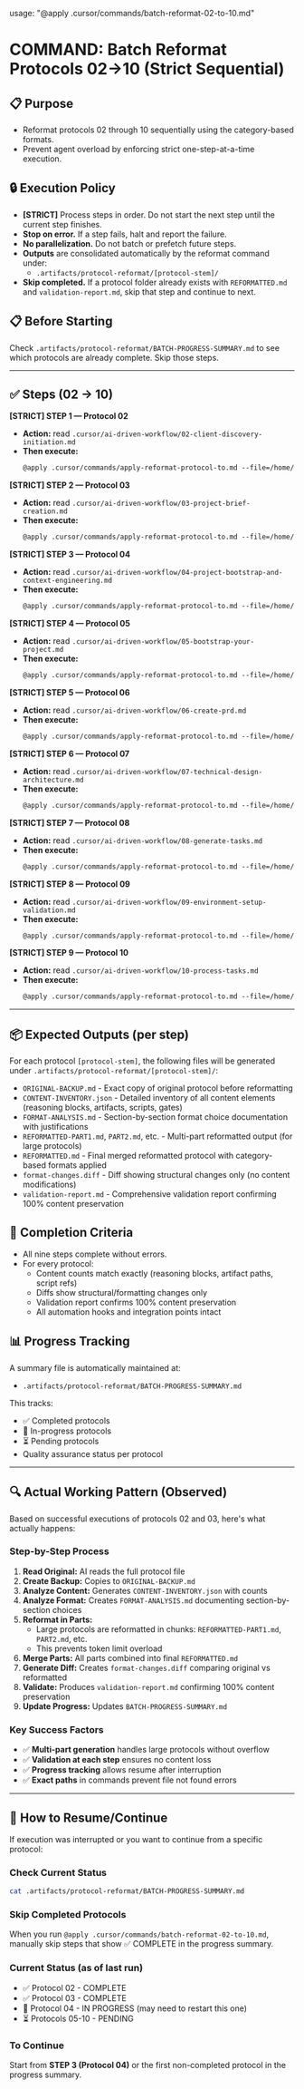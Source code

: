 usage: "@apply .cursor/commands/batch-reformat-02-to-10.md"

# COMMAND: Batch Reformat Protocols 02→10 (Strict Sequential)

## 📋 Purpose
- Reformat protocols 02 through 10 sequentially using the category-based formats.
- Prevent agent overload by enforcing strict one-step-at-a-time execution.

## 🔒 Execution Policy
- **[STRICT]** Process steps in order. Do not start the next step until the current step finishes.
- **Stop on error.** If a step fails, halt and report the failure.
- **No parallelization.** Do not batch or prefetch future steps.
- **Outputs** are consolidated automatically by the reformat command under:
  - `.artifacts/protocol-reformat/[protocol-stem]/`
- **Skip completed.** If a protocol folder already exists with `REFORMATTED.md` and `validation-report.md`, skip that step and continue to next.

## 📋 Before Starting
Check `.artifacts/protocol-reformat/BATCH-PROGRESS-SUMMARY.md` to see which protocols are already complete. Skip those steps.

---

## ✅ Steps (02 → 10)

**[STRICT] STEP 1 — Protocol 02**
- **Action:** read `.cursor/ai-driven-workflow/02-client-discovery-initiation.md`
- **Then execute:**
  ```markdown
  @apply .cursor/commands/apply-reformat-protocol-to.md --file=/home/haymayndz/AI-DRIVEN-TEMPLATE-TESTING/.cursor/ai-driven-workflow/02-client-discovery-initiation.md
  ```

**[STRICT] STEP 2 — Protocol 03**
- **Action:** read `.cursor/ai-driven-workflow/03-project-brief-creation.md`
- **Then execute:**
  ```markdown
  @apply .cursor/commands/apply-reformat-protocol-to.md --file=/home/haymayndz/AI-DRIVEN-TEMPLATE-TESTING/.cursor/ai-driven-workflow/03-project-brief-creation.md
  ```

**[STRICT] STEP 3 — Protocol 04**
- **Action:** read `.cursor/ai-driven-workflow/04-project-bootstrap-and-context-engineering.md`
- **Then execute:**
  ```markdown
  @apply .cursor/commands/apply-reformat-protocol-to.md --file=/home/haymayndz/AI-DRIVEN-TEMPLATE-TESTING/.cursor/ai-driven-workflow/04-project-bootstrap-and-context-engineering.md
  ```

**[STRICT] STEP 4 — Protocol 05**
- **Action:** read `.cursor/ai-driven-workflow/05-bootstrap-your-project.md`
- **Then execute:**
  ```markdown
  @apply .cursor/commands/apply-reformat-protocol-to.md --file=/home/haymayndz/AI-DRIVEN-TEMPLATE-TESTING/.cursor/ai-driven-workflow/05-bootstrap-your-project.md
  ```

**[STRICT] STEP 5 — Protocol 06**
- **Action:** read `.cursor/ai-driven-workflow/06-create-prd.md`
- **Then execute:**
  ```markdown
  @apply .cursor/commands/apply-reformat-protocol-to.md --file=/home/haymayndz/AI-DRIVEN-TEMPLATE-TESTING/.cursor/ai-driven-workflow/06-create-prd.md
  ```

**[STRICT] STEP 6 — Protocol 07**
- **Action:** read `.cursor/ai-driven-workflow/07-technical-design-architecture.md`
- **Then execute:**
  ```markdown
  @apply .cursor/commands/apply-reformat-protocol-to.md --file=/home/haymayndz/AI-DRIVEN-TEMPLATE-TESTING/.cursor/ai-driven-workflow/07-technical-design-architecture.md
  ```

**[STRICT] STEP 7 — Protocol 08**
- **Action:** read `.cursor/ai-driven-workflow/08-generate-tasks.md`
- **Then execute:**
  ```markdown
  @apply .cursor/commands/apply-reformat-protocol-to.md --file=/home/haymayndz/AI-DRIVEN-TEMPLATE-TESTING/.cursor/ai-driven-workflow/08-generate-tasks.md
  ```

**[STRICT] STEP 8 — Protocol 09**
- **Action:** read `.cursor/ai-driven-workflow/09-environment-setup-validation.md`
- **Then execute:**
  ```markdown
  @apply .cursor/commands/apply-reformat-protocol-to.md --file=/home/haymayndz/AI-DRIVEN-TEMPLATE-TESTING/.cursor/ai-driven-workflow/09-environment-setup-validation.md
  ```

**[STRICT] STEP 9 — Protocol 10**
- **Action:** read `.cursor/ai-driven-workflow/10-process-tasks.md`
- **Then execute:**
  ```markdown
  @apply .cursor/commands/apply-reformat-protocol-to.md --file=/home/haymayndz/AI-DRIVEN-TEMPLATE-TESTING/.cursor/ai-driven-workflow/10-process-tasks.md
  ```

---

## 📦 Expected Outputs (per step)
For each protocol `[protocol-stem]`, the following files will be generated under `.artifacts/protocol-reformat/[protocol-stem]/`:
- `ORIGINAL-BACKUP.md` - Exact copy of original protocol before reformatting
- `CONTENT-INVENTORY.json` - Detailed inventory of all content elements (reasoning blocks, artifacts, scripts, gates)
- `FORMAT-ANALYSIS.md` - Section-by-section format choice documentation with justifications
- `REFORMATTED-PART1.md`, `PART2.md`, etc. - Multi-part reformatted output (for large protocols)
- `REFORMATTED.md` - Final merged reformatted protocol with category-based formats applied
- `format-changes.diff` - Diff showing structural changes only (no content modifications)
- `validation-report.md` - Comprehensive validation report confirming 100% content preservation

## 🧭 Completion Criteria
- All nine steps complete without errors.
- For every protocol:
  - Content counts match exactly (reasoning blocks, artifact paths, script refs)
  - Diffs show structural/formatting changes only
  - Validation report confirms 100% content preservation
  - All automation hooks and integration points intact

## 📊 Progress Tracking
A summary file is automatically maintained at:
- `.artifacts/protocol-reformat/BATCH-PROGRESS-SUMMARY.md`

This tracks:
- ✅ Completed protocols
- 🔄 In-progress protocols  
- ⏳ Pending protocols
- Quality assurance status per protocol

---

## 🔍 Actual Working Pattern (Observed)

Based on successful executions of protocols 02 and 03, here's what actually happens:

### Step-by-Step Process
1. **Read Original:** AI reads the full protocol file
2. **Create Backup:** Copies to `ORIGINAL-BACKUP.md`
3. **Analyze Content:** Generates `CONTENT-INVENTORY.json` with counts
4. **Analyze Format:** Creates `FORMAT-ANALYSIS.md` documenting section-by-section choices
5. **Reformat in Parts:** 
   - Large protocols are reformatted in chunks: `REFORMATTED-PART1.md`, `PART2.md`, etc.
   - This prevents token limit overload
6. **Merge Parts:** All parts combined into final `REFORMATTED.md`
7. **Generate Diff:** Creates `format-changes.diff` comparing original vs reformatted
8. **Validate:** Produces `validation-report.md` confirming 100% content preservation
9. **Update Progress:** Updates `BATCH-PROGRESS-SUMMARY.md`

### Key Success Factors
- ✅ **Multi-part generation** handles large protocols without overflow
- ✅ **Validation at each step** ensures no content loss
- ✅ **Progress tracking** allows resume after interruption
- ✅ **Exact paths** in commands prevent file not found errors

---

## 🔄 How to Resume/Continue

If execution was interrupted or you want to continue from a specific protocol:

### Check Current Status
```bash
cat .artifacts/protocol-reformat/BATCH-PROGRESS-SUMMARY.md
```

### Skip Completed Protocols
When you run `@apply .cursor/commands/batch-reformat-02-to-10.md`, manually skip steps that show ✅ COMPLETE in the progress summary.

### Current Status (as of last run)
- ✅ Protocol 02 - COMPLETE
- ✅ Protocol 03 - COMPLETE  
- 🔄 Protocol 04 - IN PROGRESS (may need to restart this one)
- ⏳ Protocols 05-10 - PENDING

### To Continue
Start from **STEP 3 (Protocol 04)** or the first non-completed protocol in the progress summary.
